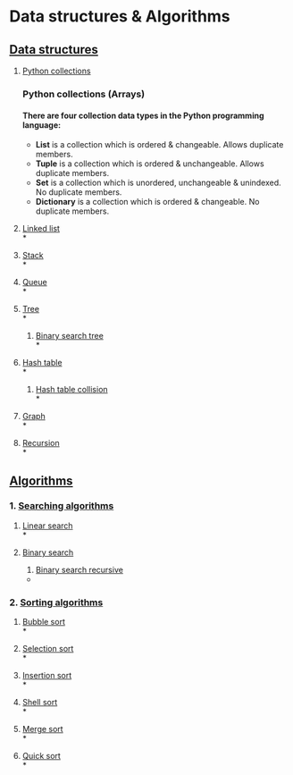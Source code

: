 # Data structures & Algorithms
## [Data structures](https://github.com/truonganhvu205/data-structures-and-algorithms/tree/main/data_structures)
1. [Python collections](https://github.com/truonganhvu205/data-structures-and-algorithms/blob/main/data_structures/python_collections.md)
    ### Python collections (Arrays)
    #### There are four collection data types in the Python programming language:
    * __List__ is a collection which is ordered & changeable. Allows duplicate members.
    * __Tuple__ is a collection which is ordered & unchangeable. Allows duplicate members.
    * __Set__ is a collection which is unordered, unchangeable & unindexed. No duplicate members.
    * __Dictionary__ is a collection which is ordered & changeable. No duplicate members.

2. [Linked list](https://github.com/truonganhvu205/data-structures-and-algorithms/blob/main/data_structures/linked_list.py)  
    * 

3. [Stack](https://github.com/truonganhvu205/data-structures-and-algorithms/blob/main/data_structures/stack.py)  
    * 

4. [Queue](https://github.com/truonganhvu205/data-structures-and-algorithms/blob/main/data_structures/queue.py)  
    * 

5. [Tree](https://github.com/truonganhvu205/data-structures-and-algorithms/blob/main/data_structures/tree.py)  
    * 
    1. [Binary search tree](https://github.com/truonganhvu205/data-structures-and-algorithms/blob/main/data_structures/binary_search_tree.py)  
        * 

6. [Hash table](https://github.com/truonganhvu205/data-structures-and-algorithms/blob/main/data_structures/hash_table.py)  
    * 
    1. [Hash table collision](https://github.com/truonganhvu205/data-structures-and-algorithms/blob/main/data_structures/hash_table_collision.py)  
        * 

7. [Graph](https://github.com/truonganhvu205/data-structures-and-algorithms/blob/main/data_structures/graph.py)  
    * 

8. [Recursion](https://github.com/truonganhvu205/data-structures-and-algorithms/blob/main/data_structures/recursion.py)  
    * 

## [Algorithms](https://github.com/truonganhvu205/data-structures-and-algorithms/tree/main/algorithms)
### 1. [Searching algorithms](https://github.com/truonganhvu205/data-structures-and-algorithms/tree/main/algorithms/searching_algorithms)
1. [Linear search](https://github.com/truonganhvu205/data-structures-and-algorithms/blob/main/algorithms/searching_algorithms/linear_search.py)  
    * 

2. [Binary search](https://github.com/truonganhvu205/data-structures-and-algorithms/blob/main/algorithms/searching_algorithms/binary_search.py)  
    1. [Binary search recursive](https://github.com/truonganhvu205/data-structures-and-algorithms/blob/main/algorithms/searching_algorithms/binary_search_recursive.py)  
    * 

### 2. [Sorting algorithms](https://github.com/truonganhvu205/data-structures-and-algorithms/tree/main/algorithms/sorting_algorithms)
1. [Bubble sort](https://github.com/truonganhvu205/data-structures-and-algorithms/blob/main/algorithms/sorting_algorithms/bubble_sort.py)  
    * 

2. [Selection sort](https://github.com/truonganhvu205/data-structures-and-algorithms/blob/main/algorithms/sorting_algorithms/selection_sort.py)  
    * 

3. [Insertion sort](https://github.com/truonganhvu205/data-structures-and-algorithms/blob/main/algorithms/sorting_algorithms/insertion_sort.py)  
    * 

4. [Shell sort](https://github.com/truonganhvu205/data-structures-and-algorithms/blob/main/algorithms/sorting_algorithms/shell_sort.py)  
    * 

5. [Merge sort](https://github.com/truonganhvu205/data-structures-and-algorithms/blob/main/algorithms/sorting_algorithms/merge_sort.py)  
    * 

6. [Quick sort](https://github.com/truonganhvu205/data-structures-and-algorithms/blob/main/algorithms/sorting_algorithms/quick_sort.py)  
    * 